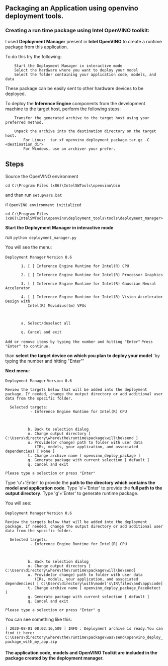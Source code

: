 ## Packaging an Application using **openvino deployment tools**.

### Creating a run time package using Intel OpenVINO toolkit:

   I used **Deployment Manager** present in **Intel OpenVINO** to create a runtime package from this application.

   To do this try the following:
   
        Start the Deployment Manager in interactive mode
        Select the hardware where you want to deploy your model
        Select the folder containing your application code, models, and data 
        
   These package can be easily sent to other hardware devices to be deployed.

   To deploy the **Inference Engine** components from the development machine to the target host, perform the following steps:

        Transfer the generated archive to the target host using your preferred method.

        Unpack the archive into the destination directory on the target host.
            For Linux:  tar xf openvino_deployment_package.tar.gz -C <destination_dir>
            For Windows, use an archiver your prefer.

## Steps

   Source the OpenVINO environment
   
   ``cd C:\Program Files (x86)\IntelSWTools\openvino\bin`` 
   
   and than run ``setupvars.bat``
   
   if ``OpenVINO environment initialized``
   
   ``cd C:\Program Files (x86)\IntelSWTools\openvino\deployment_tools\tools\deployment_manager>``
   
   
   **Start the Deployment Manager in interactive mode**
   
   run ``python deployment_manager.py``
   
   You will see the menu:
   
   ``Deployment Manager``
   ``Version 0.6``

           1. [ ] Inference Engine Runtime for Intel(R) CPU

           2. [ ] Inference Engine Runtime for Intel(R) Processor Graphics

           3. [ ] Inference Engine Runtime for Intel(R) Gaussian Neural Accelerator

           4. [ ] Inference Engine Runtime for Intel(R) Vision Accelerator Design with
              Intel(R) Movidius(tm) VPUs



           a. Select/deselect all

           q. Cancel and exit

   ``Add or remove items by typing the number and hitting "Enter"``
   ``Press "Enter" to continue.``
   
   than **select the target device on which you plan to deploy your model** 'by typing the number and hitting "Enter"'
   
   
   **Next menu**:
   
   ``Deployment Manager``
   ``Version 0.6``

   ``Review the targets below that will be added into the deployment package.
   If needed, change the output directory or add additional user data from the specific folder.``

      Selected targets:
               - Inference Engine Runtime for Intel(R) CPU



              b. Back to selection dialog
              o. Change output directory [ C:\Users\directory\where\the\runtime\package\will\be\send ]
              u. Provide(or change) path to folder with user data
                 (IRs, models, your application, and associated dependencies) [ None ]
              t. Change archive name [ openvino_deploy_package ]
              g. Generate package with current selection [ default ]
              q. Cancel and exit

   ``Please type a selection or press "Enter"``
   
   Type 'u'+'Enter' to provide the **path to the directory which contains the model and application code**.
   Type 'o'+'Enter' to provide the **full path to the output directory**.
   Type 'g'+'Enter' to generate runtime package.
   
   
   You will see:
   
   ``Deployment Manager``
   ``Version 0.6``

   ``Review the targets below that will be added into the deployment package.
   If needed, change the output directory or add additional user data from the specific folder.``

      Selected targets:
               - Inference Engine Runtime for Intel(R) CPU



              b. Back to selection dialog
              o. Change output directory [ C:\Users\directory\where\the\runtime\package\will\be\send]
              u. Provide(or change) path to folder with user data
                 (IRs, models, your application, and associated dependencies) [ C:\Users\directory\with\model's\IR\files\and\app\code]
              t. Change archive name [ openvino_deploy_package_FaceDetect ]
              g. Generate package with current selection [ default ]
              q. Cancel and exit

   ``Please type a selection or press "Enter" g``
   
   You can see something like this:
   
   ``[ 2020-08-01 08:02:16,509 ] INFO : Deployment archive is ready.You can find it here:
           C:\Users\directory\where\the\runtime\package\was\send\openvino_deploy_package_with_my_app.zip``
  
  #### The application code, models and OpenVINO Toolkit are included in the package created by the deployment manager.
   
   
   
   
   
   
   
